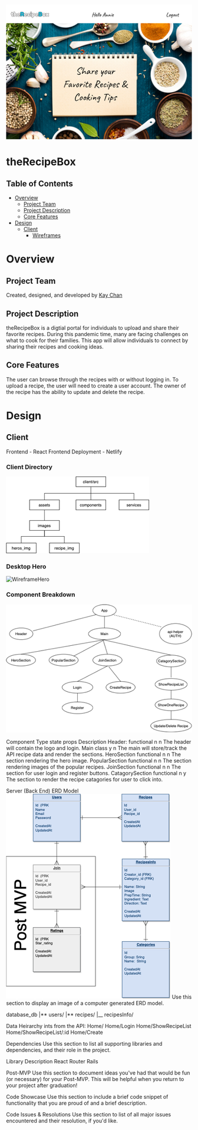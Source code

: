 ![theRecipeBox logo](./readmeDoc/theRecipeBox_Hero.png)

# theRecipeBox

## Table of Contents
- [Overview](#overview)
  - [Project Team](#project-team)
  - [Project Description](#project-description)
  - [Core Features](#core-features)
- [Design](#design)
  - [Client](#client) 
      - [Wireframes](#wireframes)


# Overview
## Project Team
  Created, designed, and developed by [Kay Chan](https://github.com/kaych26)

## Project Description
  theRecipeBox is a digtial portal for individuals to upload and share their favorite recipes. During this pandemic time, many are facing challenges on what to cook for their families. This app will allow individuals to connect by sharing their recipes and cooking ideas.

## Core Features
The user can browse through the recipes with or without logging in. To upload a recipe, the user will need to create a user account. The owner of the recipe has the ability to update and delete the recipe.


# Design

## Client
  Frontend - React
  Frontend Deployment - Netlify

### Client Directory
![ClientDirectory](./readmeDoc/client_directory.png)

### Desktop Hero
![WireframeHero](./readmeDoc/theRecipeBox_wireframe/Home_Before_Login.png)

### Component Breakdown
![Components](./readmeDoc/components.png)

Component Type state props Description
Header: functional n n The header will contain the logo and login.
Main class y n The main will store/track the API recipe data and render the sections.
HeroSection functional n n The section rendering the hero image.
PopularSection functional n n The section rendering images of the popular recipes.
JoinSection functional n n The section for user login and register buttons.
CatagorySection functional n y The section to render the recipe catagories for user to click into.

Server (Back End)
ERD Model
![ERD Model](./readmeDoc/theRecipeBox.png)
Use this section to display an image of a computer generated ERD model.

database_db
|** users/
|** recipes/
|\_\_ recipesInfo/

Data Heirarchy
ints from the API:
Home/
Home/Login
Home/ShowRecipeList
Home/ShowRecipeList/:id
Home/Create

Dependencies
Use this section to list all supporting libraries and dependencies, and their role in the project.

Library Description
React Router
Rails

Post-MVP
Use this section to document ideas you've had that would be fun (or necessary) for your Post-MVP. This will be helpful when you return to your project after graduation!

Code Showcase
Use this section to include a brief code snippet of functionality that you are proud of and a brief description.

Code Issues & Resolutions
Use this section to list of all major issues encountered and their resolution, if you'd like.
